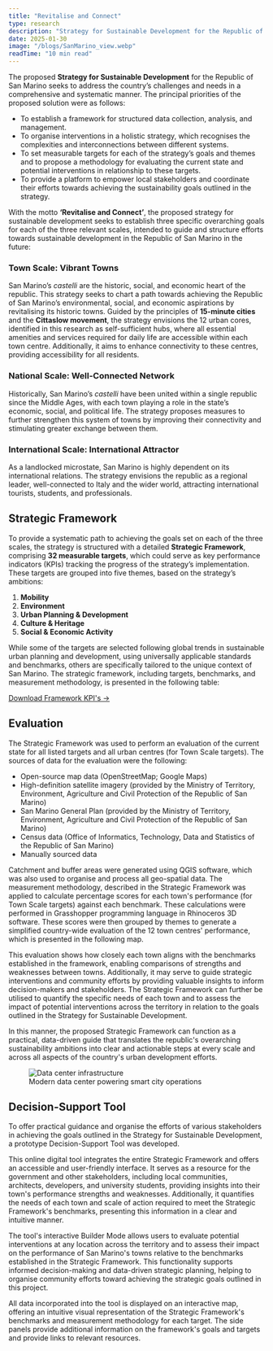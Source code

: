 ```yaml
---
title: "Revitalise and Connect"
type: research
description: "Strategy for Sustainable Development for the Republic of San Marino."
date: 2025-01-30
image: "/blogs/SanMarino_view.webp"
readTime: "10 min read"
---
```


The proposed **Strategy for Sustainable Development** for the Republic of San Marino seeks to address the country’s challenges and needs in a comprehensive and systematic manner. The principal priorities of the proposed solution were as follows:  

- To establish a framework for structured data collection, analysis, and management.  
- To organise interventions in a holistic strategy, which recognises the complexities and interconnections between different systems.  
- To set measurable targets for each of the strategy’s goals and themes and to propose a methodology for evaluating the current state and potential interventions in relationship to these targets.  
- To provide a platform to empower local stakeholders and coordinate their efforts towards achieving the sustainability goals outlined in the strategy.  

With the motto **‘Revitalise and Connect’**, the proposed strategy for sustainable development seeks to establish three specific overarching goals for each of the three relevant scales, intended to guide and structure efforts towards sustainable development in the Republic of San Marino in the future:  

### Town Scale: Vibrant Towns  
San Marino’s *castelli* are the historic, social, and economic heart of the republic. This strategy seeks to chart a path towards achieving the Republic of San Marino’s environmental, social, and economic aspirations by revitalising its historic towns. Guided by the principles of **15-minute cities** and the **Cittaslow movement**, the strategy envisions the 12 urban cores, identified in this research as self-sufficient hubs, where all essential amenities and services required for daily life are accessible within each town centre. Additionally, it aims to enhance connectivity to these centres, providing accessibility for all residents.  

### National Scale: Well-Connected Network  
Historically, San Marino’s *castelli* have been united within a single republic since the Middle Ages, with each town playing a role in the state’s economic, social, and political life. The strategy proposes measures to further strengthen this system of towns by improving their connectivity and stimulating greater exchange between them.  

### International Scale: International Attractor  
As a landlocked microstate, San Marino is highly dependent on its international relations. The strategy envisions the republic as a regional leader, well-connected to Italy and the wider world, attracting international tourists, students, and professionals.  

## Strategic Framework  
To provide a systematic path to achieving the goals set on each of the three scales, the strategy is structured with a detailed **Strategic Framework**, comprising **32 measurable targets**, which could serve as key performance indicators (KPIs) tracking the progress of the strategy’s implementation. These targets are grouped into five themes, based on the strategy’s ambitions:  

1. **Mobility**  
2. **Environment**  
3. **Urban Planning & Development**  
4. **Culture & Heritage**  
5. **Social & Economic Activity**  

While some of the targets are selected following global trends in sustainable urban planning and development, using universally applicable standards and benchmarks, others are specifically tailored to the unique context of San Marino. The strategic framework, including targets, benchmarks, and measurement methodology, is presented in the following table:

<div className="my-8 space-y-4">
  <a 
    href="/files/implementation-guide.pdf" 
    className="inline-flex items-center px-4 py-2 bg-blue-600 text-white rounded-lg hover:bg-blue-700 transition-colors"
  >
    Download Framework KPI's →
  </a>
</div>

## Evaluation

The Strategic Framework was used to perform an evaluation of the current state for all listed targets and all urban centres (for Town Scale targets). The sources of data for the evaluation were the following:

* Open-source map data (OpenStreetMap; Google Maps)
* High-definition satellite imagery (provided by the Ministry of Territory, Environment, Agriculture and Civil Protection of the Republic of San Marino)
* San Marino General Plan (provided by the Ministry of Territory, Environment, Agriculture and Civil Protection of the Republic of San Marino)
* Census data (Office of Informatics, Technology, Data and Statistics of the Republic of San Marino)
* Manually sourced data

Catchment and buffer areas were generated using QGIS software, which was also used to organise and process all geo-spatial data. The measurement methodology, described in the Strategic Framework was applied to calculate percentage scores for each town's performance (for Town Scale targets) against each benchmark. These calculations were performed in Grasshopper programming language in Rhinoceros 3D software. These scores were then grouped by themes to generate a simplified country-wide evaluation of the 12 town centres' performance, which is presented in the following map.

This evaluation shows how closely each town aligns with the benchmarks established in the framework, enabling comparisons of strengths and weaknesses between towns. Additionally, it may serve to guide strategic interventions and community efforts by providing valuable insights to inform decision-makers and stakeholders. The Strategic Framework can further be utilised to quantify the specific needs of each town and to assess the impact of potential interventions across the territory in relation to the goals outlined in the Strategy for Sustainable Development.

In this manner, the proposed Strategic Framework can function as a practical, data-driven guide that translates the republic's overarching sustainability ambitions into clear and actionable steps at every scale and across all aspects of the country's urban development efforts.

<figure>
  <img 
    src="/blogs/Evaluation current performance.webp" 
    alt="Data center infrastructure"
    className="rounded-lg shadow-lg"
  />
  <figcaption>Modern data center powering smart city operations</figcaption>
</figure>

## Decision-Support Tool

To offer practical guidance and organise the efforts of various stakeholders in achieving the goals outlined in the Strategy for Sustainable Development, a prototype Decision-Support Tool was developed.

This online digital tool integrates the entire Strategic Framework and offers an accessible and user-friendly interface. It serves as a resource for the government and other stakeholders, including local communities, architects, developers, and university students, providing insights into their town's performance strengths and weaknesses. Additionally, it quantifies the needs of each town and scale of action required to meet the Strategic Framework's benchmarks, presenting this information in a clear and intuitive manner.

The tool's interactive Builder Mode allows users to evaluate potential interventions at any location across the territory and to assess their impact on the performance of San Marino's towns relative to the benchmarks established in the Strategic Framework. This functionality supports informed decision-making and data-driven strategic planning, helping to organise community efforts toward achieving the strategic goals outlined in this project.

All data incorporated into the tool is displayed on an interactive map, offering an intuitive visual representation of the Strategic Framework's benchmarks and measurement methodology for each target. The side panels provide additional information on the framework's goals and targets and provide links to relevant resources.

